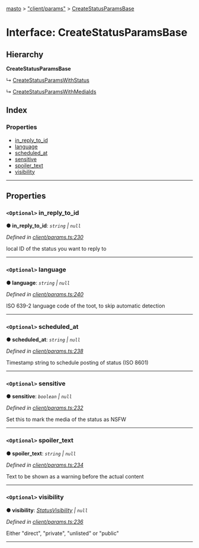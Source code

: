 [masto](../README.md) > ["client/params"](../modules/_client_params_.md) > [CreateStatusParamsBase](../interfaces/_client_params_.createstatusparamsbase.md)

# Interface: CreateStatusParamsBase

## Hierarchy

**CreateStatusParamsBase**

↳  [CreateStatusParamsWithStatus](_client_params_.createstatusparamswithstatus.md)

↳  [CreateStatusParamsWithMediaIds](_client_params_.createstatusparamswithmediaids.md)

## Index

### Properties

* [in_reply_to_id](_client_params_.createstatusparamsbase.md#in_reply_to_id)
* [language](_client_params_.createstatusparamsbase.md#language)
* [scheduled_at](_client_params_.createstatusparamsbase.md#scheduled_at)
* [sensitive](_client_params_.createstatusparamsbase.md#sensitive)
* [spoiler_text](_client_params_.createstatusparamsbase.md#spoiler_text)
* [visibility](_client_params_.createstatusparamsbase.md#visibility)

---

## Properties

<a id="in_reply_to_id"></a>

### `<Optional>` in_reply_to_id

**● in_reply_to_id**: *`string` \| `null`*

*Defined in [client/params.ts:230](https://github.com/neet/masto.js/blob/368b200/src/client/params.ts#L230)*

local ID of the status you want to reply to

___
<a id="language"></a>

### `<Optional>` language

**● language**: *`string` \| `null`*

*Defined in [client/params.ts:240](https://github.com/neet/masto.js/blob/368b200/src/client/params.ts#L240)*

ISO 639-2 language code of the toot, to skip automatic detection

___
<a id="scheduled_at"></a>

### `<Optional>` scheduled_at

**● scheduled_at**: *`string` \| `null`*

*Defined in [client/params.ts:238](https://github.com/neet/masto.js/blob/368b200/src/client/params.ts#L238)*

Timestamp string to schedule posting of status (ISO 8601)

___
<a id="sensitive"></a>

### `<Optional>` sensitive

**● sensitive**: *`boolean` \| `null`*

*Defined in [client/params.ts:232](https://github.com/neet/masto.js/blob/368b200/src/client/params.ts#L232)*

Set this to mark the media of the status as NSFW

___
<a id="spoiler_text"></a>

### `<Optional>` spoiler_text

**● spoiler_text**: *`string` \| `null`*

*Defined in [client/params.ts:234](https://github.com/neet/masto.js/blob/368b200/src/client/params.ts#L234)*

Text to be shown as a warning before the actual content

___
<a id="visibility"></a>

### `<Optional>` visibility

**● visibility**: *[StatusVisibility](../modules/_entities_status_.md#statusvisibility) \| `null`*

*Defined in [client/params.ts:236](https://github.com/neet/masto.js/blob/368b200/src/client/params.ts#L236)*

Either "direct", "private", "unlisted" or "public"

___

